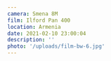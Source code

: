 ```yaml
---
camera: Smena 8M
film: Ilford Pan 400
location: Armenia
date: 2021-02-10 23:00:04
description: ''
photo: '/uploads/film-bw-6.jpg'
---
```

